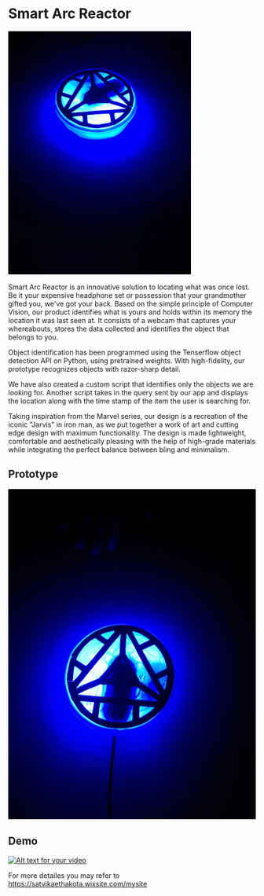 # Smart Arc Reactor

 <img src="./demo/img.webp" >

Smart Arc Reactor is an innovative solution to locating what was once lost. Be it your expensive headphone set or possession that your grandmother gifted you, we've got your back. Based on the simple principle of Computer Vision, our product identifies what is yours and holds within its memory the location it was last seen at. It consists of a webcam that captures your whereabouts, stores the data collected and identifies the object that belongs to you.

Object identification has been programmed using the Tenserflow object detection API on Python, using pretrained weights. With high-fidelity, our prototype recognizes objects with razor-sharp detail.

We have also created a custom script that identifies only the objects we are looking for. Another script takes in the query sent by our app and displays the location along with the time stamp of the item the user is searching for.

Taking inspiration from the Marvel series, our design is a recreation of the iconic "Jarvis" in iron man, as we put together a work of art and cutting edge design with maximum functionality. The design is made lightweight, comfortable and aesthetically pleasing with the help of high-grade materials while integrating the perfect balance between bling and minimalism.
 ## Prototype
 <img src="./demo/img2.webp" >

## Demo

[![Alt text for your video](https://img.youtube.com/vi/Rp4wu45AqXA/0.jpg)](http://www.youtube.com/watch?v=Rp4wu45AqXA)

For more detailes you may refer to https://satvikaethakota.wixsite.com/mysite
